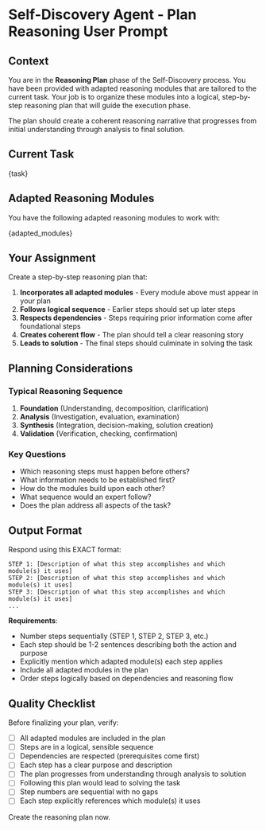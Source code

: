 # Self-Discovery Agent - Plan Reasoning User Prompt

## Context

You are in the **Reasoning Plan** phase of the Self-Discovery process. You have been provided with adapted reasoning modules that are tailored to the current task. Your job is to organize these modules into a logical, step-by-step reasoning plan that will guide the execution phase.

The plan should create a coherent reasoning narrative that progresses from initial understanding through analysis to final solution.

## Current Task

{task}

## Adapted Reasoning Modules

You have the following adapted reasoning modules to work with:

{adapted_modules}

## Your Assignment

Create a step-by-step reasoning plan that:

1. **Incorporates all adapted modules** - Every module above must appear in your plan
2. **Follows logical sequence** - Earlier steps should set up later steps
3. **Respects dependencies** - Steps requiring prior information come after foundational steps
4. **Creates coherent flow** - The plan should tell a clear reasoning story
5. **Leads to solution** - The final steps should culminate in solving the task

## Planning Considerations

### Typical Reasoning Sequence

1. **Foundation** (Understanding, decomposition, clarification)
2. **Analysis** (Investigation, evaluation, examination)
3. **Synthesis** (Integration, decision-making, solution creation)
4. **Validation** (Verification, checking, confirmation)

### Key Questions

- Which reasoning steps must happen before others?
- What information needs to be established first?
- How do the modules build upon each other?
- What sequence would an expert follow?
- Does the plan address all aspects of the task?

## Output Format

Respond using this EXACT format:

```
STEP 1: [Description of what this step accomplishes and which module(s) it uses]
STEP 2: [Description of what this step accomplishes and which module(s) it uses]
STEP 3: [Description of what this step accomplishes and which module(s) it uses]
...
```

**Requirements**:
- Number steps sequentially (STEP 1, STEP 2, STEP 3, etc.)
- Each step should be 1-2 sentences describing both the action and purpose
- Explicitly mention which adapted module(s) each step applies
- Include all adapted modules in the plan
- Order steps logically based on dependencies and reasoning flow

## Quality Checklist

Before finalizing your plan, verify:
- [ ] All adapted modules are included in the plan
- [ ] Steps are in a logical, sensible sequence
- [ ] Dependencies are respected (prerequisites come first)
- [ ] Each step has a clear purpose and description
- [ ] The plan progresses from understanding through analysis to solution
- [ ] Following this plan would lead to solving the task
- [ ] Step numbers are sequential with no gaps
- [ ] Each step explicitly references which module(s) it uses

Create the reasoning plan now.
